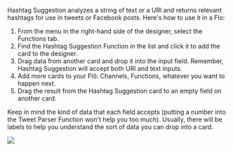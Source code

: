 Hashtag Suggestion analyzes a string of text or a URl and returns relevant hashtags for use in tweets or Facebook posts. Here's how to use it in a Flo:

1. From the menu in the right-hand side of the designer, select the Functions tab.
2. Find the Hashtag Suggestion Function in the list and click it to add the card to the designer. 
3. Drag data from another card and drop it into the input field. Remember, Hashtag Suggestion will accept both URl and text inputs.
4. Add more cards to your Flõ: Channels, Functions, whatever you want to happen next. 
5. Drag the result from the Hashtag Suggestion card to an empty field on another card. 

Keep in mind the kind of data that each field accepts (putting a number into the Tweet Parser Function won't help you too much). Usually, there will be labels to help you understand the sort of data you can drop into a card. 

<div>
    <div style="width: 60%; float: left; margin-right: 10px">
    </div>
    <div style="width: 30%, float: left">
    	 <img src="https://s3.amazonaws.com/azuqua_static/help-center/Functions/hashtag-suggestion.png"></img>
    </div>
</div>
